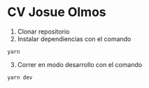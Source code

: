 
# CV Josue Olmos


1. Clonar repositorio
2. Instalar dependiencias con el comando

```
yarn
```

3. Correr en modo desarrollo con el comando

```
yarn dev
```